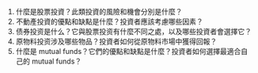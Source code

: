 

1. 什麼是股票投資？此類投資的風險和機會分別是什麼？
2. 不動產投資的優點和缺點是什麼？投資者應該考慮哪些因素？
3. 债券投资是什么？它與股票投资有什麼不同之處，以及哪些投資者會選擇它？
4. 原物料投资涉及哪些物品？投資者如何從原物料市場中獲得回報？
5. 什麼是 mutual funds？它們的優點和缺點是什麼？投資者如何選擇最適合自己的 mutual funds？